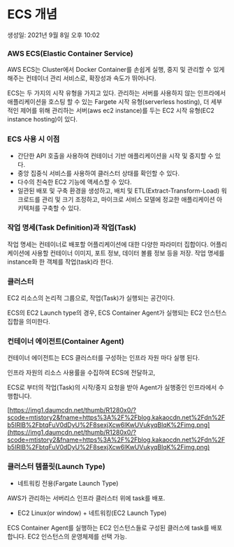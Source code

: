# ECS 개념

생성일: 2021년 9월 8일 오후 10:02

### AWS ECS(Elastic Container Service)

AWS ECS는 Cluster에서 Docker Container를 손쉽게 실행, 중지 및 관리할 수 있게 해주는 컨테이너 관리 서비스로, 확장성과 속도가 뛰어나다.

ECS는 두 가지의 시작 유형을 가지고 있다. 관리하는 서버를 사용하지 않는 인프라에서 애플리케이션을 호스팅 할 수 있는 Fargete 시작 유형(serverless hosting), 더 세부적인 제어를 위해 관리하는 서버(aws ec2 instance)를 두는 EC2 시작 유형(EC2 instance hosting)이 있다.

### ECS 사용 시 이점

- 간단한 API 호출을 사용하여 컨테이너 기반 애플리케이션을 시작 및 중지할 수 있다.
- 중앙 집중식 서비스를 사용하여 클러스터 상태를 확인할 수 있다.
- 다수의 친숙한 EC2 기능에 액세스할 수 있다.
- 일관된 배포 및 구축 환경을 생성하고, 배치 및 ETL(Extract-Transform-Load) 워크로드를 관리 및 크기 조정하고, 마이크로 서비스 모델에 정교한 애플리케이션 아키텍처를 구축할 수 있다.

### 작업 명세(Task Definition)과 작업(Task)

작업 명세는 컨테이너로 배포할 어플리케이션에 대한 다양한 파라미터 집합이다. 어플리케이션에 사용할 컨테이너 이미지, 포트 정보, 데이터 볼륨 정보 등을 저장. 작업 명세를 instance화 한 객체를 작업(task)라 한다.

### 클러스터

EC2 리소스의 논리적 그룹으로, 작업(Task)가 실행되는 공간이다.

ECS의 EC2 Launch type의 경우, ECS Container Agent가 실행되는 EC2 인스턴스 집합을 의미한다.

### 컨테이너 에이전트(Container Agent)

컨테이너 에이전트는 ECS 클러스터를 구성하는 인프라 자원 마다 실행 된다.

인프라 자원의 리소스 사용률을 수집하여 ECS에 전달하고,

ECS로 부터의 작업(Task)의 시작/중지 요청을 받아 Agent가 실행중인 인프라에서 수행합니다.

[https://img1.daumcdn.net/thumb/R1280x0/?scode=mtistory2&fname=https%3A%2F%2Fblog.kakaocdn.net%2Fdn%2Fb5IRlB%2FbtqFuV0dDyU%2F8sexjXcw6lKwUVukyqBlqK%2Fimg.png](https://img1.daumcdn.net/thumb/R1280x0/?scode=mtistory2&fname=https%3A%2F%2Fblog.kakaocdn.net%2Fdn%2Fb5IRlB%2FbtqFuV0dDyU%2F8sexjXcw6lKwUVukyqBlqK%2Fimg.png)

### 클러스터 템플릿(Launch Type)

- 네트워킹 전용(Fargate Launch Type)

AWS가 관리하는 서버리스 인프라 클러스터 위에 task를 배포.

- EC2 Linux(or window) + 네트워킹(EC2 Launch Type)

ECS Container Agent를 실행하는 EC2 인스턴스들로 구성된 클러스에 task를 배포합니다. EC2 인스턴스의 운영체제를 선택 가능.